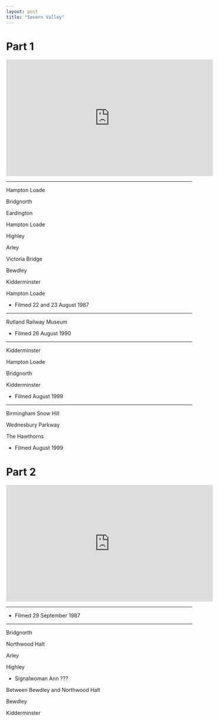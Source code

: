 ```yaml
---
layout: post
title: "Severn Valley"
---
```


# Part 1

<iframe width="560" height="315" src="https://www.youtube.com/embed/5fZMEjlf8ac" title="Severn Valley (Part 1)" frameBorder="0" allow="accelerometer; autoplay; clipboard-write; encrypted-media; gyroscope; picture-in-picture; web-share" allowFullScreen></iframe>

---

Hampton Loade

Bridgnorth

Eardington

Hampton Loade

Highley

Arley

Victoria Bridge

Bewdley

Kidderminster

Hampton Loade

- Filmed 22 and 23 August 1987

---

Rutland Railway Museum

- Filmed 26 August 1990

---

Kidderminster

Hampton Loade

Bridgnorth

Kidderminster

- Filmed August 1999

---

Birmingham Snow Hill

Wednesbury Parkway

The Hawthorns

- Filmed August 1999

# Part 2

<iframe width="560" height="315" src="https://www.youtube.com/embed/onlZl39zCBo" title="Severn Valley (Part 2)" frameBorder="0" allow="accelerometer; autoplay; clipboard-write; encrypted-media; gyroscope; picture-in-picture; web-share" allowFullScreen></iframe>

---

- Filmed 29 September 1987

---

Bridgnorth

Northwood Halt

Arley

Highley

- Signalwoman Ann ???

Between Bewdley and Northwood Halt

Bewdley

Kidderminster
